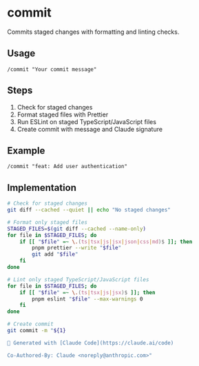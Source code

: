 # commit

Commits staged changes with formatting and linting checks.

## Usage
```
/commit "Your commit message"
```

## Steps
1. Check for staged changes
2. Format staged files with Prettier
3. Run ESLint on staged TypeScript/JavaScript files
4. Create commit with message and Claude signature

## Example
```
/commit "feat: Add user authentication"
```

## Implementation
```bash
# Check for staged changes
git diff --cached --quiet || echo "No staged changes"

# Format only staged files
STAGED_FILES=$(git diff --cached --name-only)
for file in $STAGED_FILES; do
    if [[ "$file" =~ \.(ts|tsx|js|jsx|json|css|md)$ ]]; then
        pnpm prettier --write "$file"
        git add "$file"
    fi
done

# Lint only staged TypeScript/JavaScript files
for file in $STAGED_FILES; do
    if [[ "$file" =~ \.(ts|tsx|js|jsx)$ ]]; then
        pnpm eslint "$file" --max-warnings 0
    fi
done

# Create commit
git commit -m "${1}

🤖 Generated with [Claude Code](https://claude.ai/code)

Co-Authored-By: Claude <noreply@anthropic.com>"
```